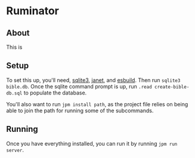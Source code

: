 # Ruminator

## About

This is 

## Setup

To set this up, you'll need, [sqlite3](https://sqlite.com/download.html), [janet](https://janet-lang.com/), and [esbuild](https://esbuild.github.io/getting-started/#install-esbuild). Then run `sqlite3 bible.db`. Once the sqlite command prompt is up, run `.read create-bible-db.sql` to populate the database.

You'll also want to run `jpm install path`, as the project file relies on being able to join the path for running some of the subcommands.


## Running

Once you have everything installed, you can run it by running `jpm run server`. 

